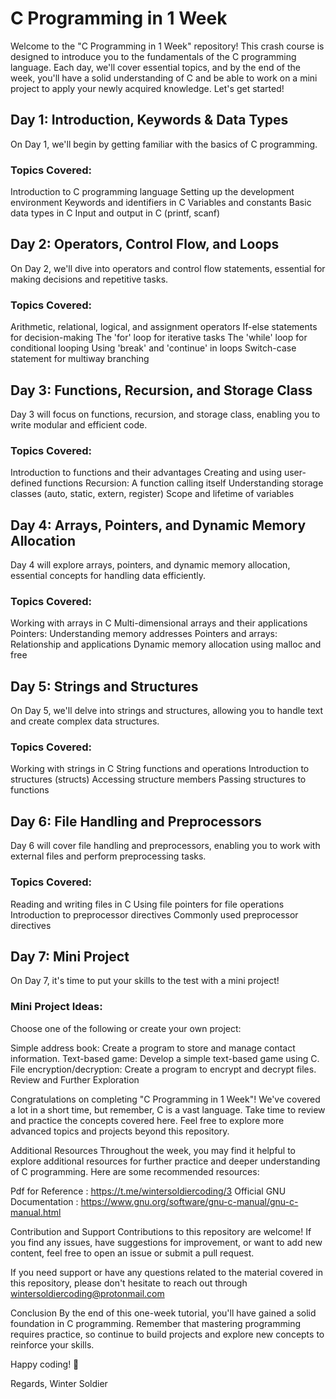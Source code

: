 # C Programming in 1 Week
Welcome to the "C Programming in 1 Week" repository! This crash course is designed to introduce you to the fundamentals of the C programming language. Each day, we'll cover essential topics, and by the end of the week, you'll have a solid understanding of C and be able to work on a mini project to apply your newly acquired knowledge. Let's get started!

## Day 1: Introduction, Keywords & Data Types
On Day 1, we'll begin by getting familiar with the basics of C programming.

### Topics Covered:
Introduction to C programming language
Setting up the development environment
Keywords and identifiers in C
Variables and constants
Basic data types in C
Input and output in C (printf, scanf)


## Day 2: Operators, Control Flow, and Loops
On Day 2, we'll dive into operators and control flow statements, essential for making decisions and repetitive tasks.

### Topics Covered:
Arithmetic, relational, logical, and assignment operators
If-else statements for decision-making
The 'for' loop for iterative tasks
The 'while' loop for conditional looping
Using 'break' and 'continue' in loops
Switch-case statement for multiway branching


## Day 3: Functions, Recursion, and Storage Class
Day 3 will focus on functions, recursion, and storage class, enabling you to write modular and efficient code.

### Topics Covered:
Introduction to functions and their advantages
Creating and using user-defined functions
Recursion: A function calling itself
Understanding storage classes (auto, static, extern, register)
Scope and lifetime of variables


## Day 4: Arrays, Pointers, and Dynamic Memory Allocation
Day 4 will explore arrays, pointers, and dynamic memory allocation, essential concepts for handling data efficiently.

### Topics Covered:
Working with arrays in C
Multi-dimensional arrays and their applications
Pointers: Understanding memory addresses
Pointers and arrays: Relationship and applications
Dynamic memory allocation using malloc and free


## Day 5: Strings and Structures
On Day 5, we'll delve into strings and structures, allowing you to handle text and create complex data structures.

### Topics Covered:
Working with strings in C
String functions and operations
Introduction to structures (structs)
Accessing structure members
Passing structures to functions


## Day 6: File Handling and Preprocessors
Day 6 will cover file handling and preprocessors, enabling you to work with external files and perform preprocessing tasks.

### Topics Covered:
Reading and writing files in C
Using file pointers for file operations
Introduction to preprocessor directives
Commonly used preprocessor directives


## Day 7: Mini Project
On Day 7, it's time to put your skills to the test with a mini project!

### Mini Project Ideas:
Choose one of the following or create your own project:

Simple address book: Create a program to store and manage contact information.
Text-based game: Develop a simple text-based game using C.
File encryption/decryption: Create a program to encrypt and decrypt files.
Review and Further Exploration

Congratulations on completing "C Programming in 1 Week"! We've covered a lot in a short time, but remember, C is a vast language. Take time to review and practice the concepts covered here. Feel free to explore more advanced topics and projects beyond this repository.

Additional Resources
Throughout the week, you may find it helpful to explore additional resources for further practice and deeper understanding of C programming. Here are some recommended resources:

Pdf for Reference : https://t.me/wintersoldiercoding/3
Official GNU Documentation : https://www.gnu.org/software/gnu-c-manual/gnu-c-manual.html

Contribution and Support
Contributions to this repository are welcome! If you find any issues, have suggestions for improvement, or want to add new content, feel free to open an issue or submit a pull request.

If you need support or have any questions related to the material covered in this repository, please don't hesitate to reach out through wintersoldiercoding@protonmail.com

Conclusion
By the end of this one-week tutorial, you'll have gained a solid foundation in C programming. Remember that mastering programming requires practice, so continue to build projects and explore new concepts to reinforce your skills.

Happy coding! 🚀

Regards,
Winter Soldier
